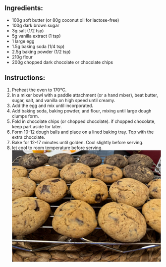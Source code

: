 ## Ingredients:
- 100g soft butter (or 80g coconut oil for lactose-free)
- 100g dark brown sugar
- 3g salt (1/2 tsp)
- 5g vanilla extract (1 tsp)
- 1 large egg
- 1.5g baking soda (1/4 tsp)
- 2.5g baking powder (1/2 tsp)
- 210g flour
- 200g chopped dark chocolate or chocolate chips


## Instructions:
1. Preheat the oven to 170°C.
2. In a mixer bowl with a paddle attachment (or a hand mixer), beat butter, sugar, salt, and vanilla on high speed until creamy.
3. Add the egg and mix until incorporated.
4. Add baking soda, baking powder, and flour, mixing until large dough clumps form.
5. Fold in chocolate chips (or chopped chocolate). if chopped chocolate, keep part aside for later.
6. Form 10-12 dough balls and place on a lined baking tray. Top with the extra chocolate.
7. Bake for 12-17 minutes until golden. Cool slightly before serving.
8. let cool to room temperature before serving.
![choclate chip cookie](images/chocookies.jpeg)